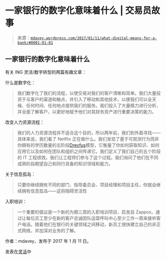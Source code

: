 <!--yml

类别：未分类

日期：2024 年 5 月 18 日 05:28:30

-->

# 一家银行的数字化意味着什么 | 交易员故事

> 来源：[`mdavey.wordpress.com/2017/01/11/what-digital-means-for-a-bank/#0001-01-01`](https://mdavey.wordpress.com/2017/01/11/what-digital-means-for-a-bank/#0001-01-01)

## 一家银行的数字化意味着什么

有关 ING 灵活/数字转型的两篇有趣文章：

什么是数字化：

> 我们数字化了我们的流程，以使交易对我们的客户清晰和简单。我们大量投资于与客户的渠道和触点，并引入了移动和其他技术，以便我们可以全天候、任何时间、任何地点提供我们的服务。我们投入了大量精力进行分析，并全面了解客户，以更好地赋予他们对其财务资产进行重要决策的能力。

改变人力资源流程：

> 我们的人力资源流程并不适合这个目的，所以两年前，我们到外面寻找——具体来说，我们看了 Netflix 正在做什么。我们发现了基于可观测行为而非你拥有的学历数量的五阶段[Dreyfus](https://en.wikipedia.org/wiki/Dreyfus_model_of_skill_acquisition#Dreyfus_Model)模型，它衡量了你如何获取知识、如何应用它以及如何在团队和组织之间传递它。我们定义了我们自己的五个阶段的 IT 工程绩效。我们让工程师们参与了这个过程。我们询问了他们在不同成熟阶段期望自己和同行具备的知识领域和能力。

关于信息孤岛：

> 只要你继续拥有不同的部门、指导委员会、项目经理和项目主任，你就会继续拥有信息孤岛——这将阻碍灵活性

入职培训：

> 一个重要的倡议是一个新的为期三周的入职培训项目，启发自 Zappos，通过让每位员工至少在新的客户忠诚团队运营呼叫中心至少工作一周来接听客户电话。随着他们在银行的关键领域之间移动，新员工很快建立自己的非正式网络，并加深对业务的了解。

作者：mdavey，发布于 2017 年 1 月 11 日。

发表在[灵活](https://mdavey.wordpress.com/category/agile/)中
